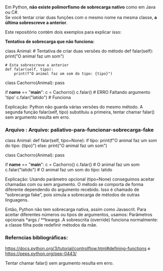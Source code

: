 Em Python, **não existe polimorfismo de sobrecarga nativo** como em Java ou C#.  
Se você tentar criar duas funções com o mesmo nome na mesma classe, **a última sobrescreve a anterior**.  

Este repositório contém dois exemplos para explicar isso:

**Tentativa de sobrecarga que não funciona:**

class Animal:
    # Tentativa de criar duas versões do método
    def falar(self):
        print("O animal faz um som")

    # Esta sobrescreve a anterior
    def falar(self, tipo):
        print(f"O animal faz um som do tipo: {tipo}")

class Cachorro(Animal):
    pass

if __name__ == "__main__":
    c = Cachorro()
    c.falar()           # ERRO Faltando argumento 'tipo'
    c.falar("latido")   # Funciona


Explicação:  Python não guarda várias versões do mesmo método.
A segunda função falar(self, tipo) substituiu a primeira, tentar chamar falar() sem argumento resulta em erro.




### Arquivo : Arquivo: paliativo-para-funcionar-sobrecarga-fake ##

class Animal:
    def falar(self, tipo=None):
        if tipo:
            print(f"O animal faz um som do tipo: {tipo}")
        else:
            print("O animal faz um som")

class Cachorro(Animal):
    pass

if __name__ == "__main__":
    c = Cachorro()
    c.falar()           # O animal faz um som
    c.falar("latido")   # O animal faz um som do tipo: latido



Explicação: 
Usando parâmetro opcional (tipo=None) conseguimos aceitar chamadas com ou sem argumento.
O método se comporta de forma diferente dependendo do argumento recebido.
Isso é chamado de “sobrecarga fake”, pois simula a sobrecarga de métodos de outras linguagens.


Então, Python não tem sobrecarga nativa, assim como Javascrit. Para aceitar diferentes números ou tipos de argumentos, usamos:
Parâmetros opcionais *args / **kwargs .A sobrescrita (override) funciona normalmente: a classe filha pode redefinir métodos da mãe.



### Referncias bibliográficas: ##

https://docs.python.org/3/tutorial/controlflow.html#defining-functions e https://peps.python.org/pep-0443/


Tentar chamar falar() sem argumento resulta em erro.
